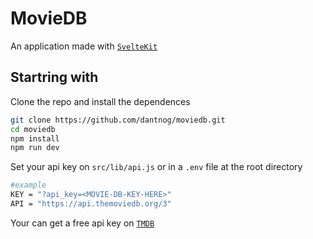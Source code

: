 # MovieDB

An application made with [`SvelteKit`](https://kit.svelte.dev/)

## Startring with

Clone the repo and install the dependences

```bash
git clone https://github.com/dantnog/moviedb.git
cd moviedb
npm install
npm run dev
```

Set your api key on `src/lib/api.js` or in a `.env` file at the root directory

```bash
#example
KEY = "?api_key=<MOVIE-DB-KEY-HERE>"
API = "https://api.themoviedb.org/3"
```

Your can get a free api key on [`TMDB`](https://www.themoviedb.org/faq/account)